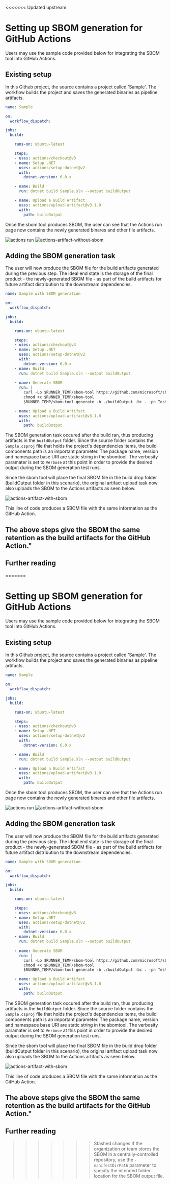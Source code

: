 <<<<<<< Updated upstream
# Setting up SBOM generation for GitHub Actions

Users may use the sample code provided below for integrating the SBOM tool into GitHub Actions.

## Existing setup

In this Github project, the source contains a project called 'Sample'.  The workflow builds the project and saves the generated binaries as pipeline artifacts.

```yaml
name: Sample

on: 
  workflow_dispatch:

jobs:
  build:

    runs-on: ubuntu-latest

    steps:
    - uses: actions/checkout@v3
    - name: Setup .NET
      uses: actions/setup-dotnet@v2
      with:
        dotnet-version: 6.0.x

    - name: Build
      run: dotnet build Sample.sln --output buildOutput

    - name: Upload a Build Artifact
      uses: actions/upload-artifact@v3.1.0
      with:
        path: buildOutput
```

Once the sbom tool produces SBOM, the user can see that the Actions run page now contains the newly generated binares and other file artifacts.

![actions run](./images/github-workflow-run-details.png)
![actions-artifact-without-sbom](./images/github-downloaded-folder-without-sbom.png)

## Adding the SBOM generation task

The user will now produce the SBOM file for the build artifacts generated during the previous step. The ideal end state is the storage of the final product - the newly-generated SBOM file - as part of the build artifacts for future artifact distribution to the downstream dependencies. 

```yaml
name: Sample with SBOM generation

on: 
  workflow_dispatch:

jobs:
  build:

    runs-on: ubuntu-latest

    steps:
    - uses: actions/checkout@v3
    - name: Setup .NET
      uses: actions/setup-dotnet@v2
      with:
        dotnet-version: 6.0.x
    - name: Build
      run: dotnet build Sample.sln --output buildOutput
      
    - name: Generate SBOM
      run: |
        curl -Lo $RUNNER_TEMP/sbom-tool https://github.com/microsoft/sbom-tool/releases/latest/download/sbom-tool-linux-x64
        chmod +x $RUNNER_TEMP/sbom-tool
        $RUNNER_TEMP/sbom-tool generate -b ./buildOutput -bc . -pn Test -pv 1.0.0 -ps MyCompany -nsb https://sbom.mycompany.com -V Verbose

    - name: Upload a Build Artifact
      uses: actions/upload-artifact@v3.1.0
      with:
        path: buildOutput
```

The SBOM generation task occured after the build ran, thus producing artifacts in the `buildOutput` folder.  Since the source folder contains the `Sample.csproj` file that holds the project's dependencies items, the build components path is an important parameter. The package name, version and namespace base URI are static string in the sbomtool.  The verbosity paramater is set to `Verbose` at this point in order to provide the desired output during the SBOM generation test runs.

Since the sbom tool will place the final SBOM file in the build drop folder (buildOutput folder in this scenario), the original artifact upload task now also uploads the SBOM to the Actions artifacts as seen below.

![actions-artifact-with-sbom](./images/github-downloaded-folder-with-sbom.png)

This line of code produces a SBOM file with the same information as the GitHub Action.

## The above steps give the SBOM the same retention as the build artifacts for the GitHub Action."

## Further reading

=======
# Setting up SBOM generation for GitHub Actions

Users may use the sample code provided below for integrating the SBOM tool into GitHub Actions.

## Existing setup

In this Github project, the source contains a project called 'Sample'.  The workflow builds the project and saves the generated binaries as pipeline artifacts.

```yaml
name: Sample

on: 
  workflow_dispatch:

jobs:
  build:

    runs-on: ubuntu-latest

    steps:
    - uses: actions/checkout@v3
    - name: Setup .NET
      uses: actions/setup-dotnet@v2
      with:
        dotnet-version: 6.0.x

    - name: Build
      run: dotnet build Sample.sln --output buildOutput

    - name: Upload a Build Artifact
      uses: actions/upload-artifact@v3.1.0
      with:
        path: buildOutput
```

Once the sbom tool produces SBOM, the user can see that the Actions run page now contains the newly generated binares and other file artifacts.

![actions run](./images/github-workflow-run-details.png)
![actions-artifact-without-sbom](./images/github-downloaded-folder-without-sbom.png)

## Adding the SBOM generation task

The user will now produce the SBOM file for the build artifacts generated during the previous step. The ideal end state is the storage of the final product - the newly-generated SBOM file - as part of the build artifacts for future artifact distribution to the downstream dependencies. 

```yaml
name: Sample with SBOM generation

on: 
  workflow_dispatch:

jobs:
  build:

    runs-on: ubuntu-latest

    steps:
    - uses: actions/checkout@v3
    - name: Setup .NET
      uses: actions/setup-dotnet@v2
      with:
        dotnet-version: 6.0.x
    - name: Build
      run: dotnet build Sample.sln --output buildOutput
      
    - name: Generate SBOM
      run: |
        curl -Lo $RUNNER_TEMP/sbom-tool https://github.com/microsoft/sbom-tool/releases/latest/download/sbom-tool-linux-x64
        chmod +x $RUNNER_TEMP/sbom-tool
        $RUNNER_TEMP/sbom-tool generate -b ./buildOutput -bc . -pn Test -pv 1.0.0 -ps MyCompany -nsb https://sbom.mycompany.com -V Verbose

    - name: Upload a Build Artifact
      uses: actions/upload-artifact@v3.1.0
      with:
        path: buildOutput
```

The SBOM generation task occured after the build ran, thus producing artifacts in the `buildOutput` folder.  Since the source folder contains the `Sample.csproj` file that holds the project's dependencies items, the build components path is an important parameter. The package name, version and namespace base URI are static string in the sbomtool.  The verbosity paramater is set to `Verbose` at this point in order to provide the desired output during the SBOM generation test runs.

Since the sbom tool will place the final SBOM file in the build drop folder (buildOutput folder in this scenario), the original artifact upload task now also uploads the SBOM to the Actions artifacts as seen below.

![actions-artifact-with-sbom](./images/github-downloaded-folder-with-sbom.png)

This line of code produces a SBOM file with the same information as the GitHub Action.

## The above steps give the SBOM the same retention as the build artifacts for the GitHub Action."

## Further reading

>>>>>>> Stashed changes
If the organization or team stores the SBOM in a centrally-controlled repository, use the `-manifestDirPath` parameter to specify the intended folder location for the SBOM output file.